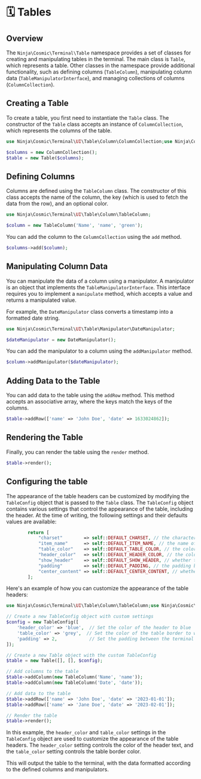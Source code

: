 # 🗓️ Tables

## Overview

The `Ninja\Cosmic\Terminal\Table` namespace provides a set of classes for creating and manipulating tables in the terminal. The main class is `Table`, which represents a table. Other classes in the namespace provide additional functionality, such as defining columns (`TableColumn`), manipulating column data (`TableManipulatorInterface`), and managing collections of columns (`ColumnCollection`).

## Creating a Table

To create a table, you first need to instantiate the `Table` class. The constructor of the `Table` class accepts an instance of `ColumnCollection`, which represents the columns of the table.

```php
use Ninja\Cosmic\Terminal\UI\Table\Column\ColumnCollection;use Ninja\Cosmic\Terminal\UI\Table\Table;

$columns = new ColumnCollection();
$table = new Table($columns);
```

## Defining Columns

Columns are defined using the `TableColumn` class. The constructor of this class accepts the name of the column, the key (which is used to fetch the data from the row), and an optional color.

```php
use Ninja\Cosmic\Terminal\UI\Table\Column\TableColumn;

$column = new TableColumn('Name', 'name', 'green');
```

You can add the column to the `ColumnCollection` using the `add` method.

```php
$columns->add($column);
```

## Manipulating Column Data

You can manipulate the data of a column using a manipulator. A manipulator is an object that implements the `TableManipulatorInterface`. This interface requires you to implement a `manipulate` method, which accepts a value and returns a manipulated value.

For example, the `DateManipulator` class converts a timestamp into a formatted date string.

```php
use Ninja\Cosmic\Terminal\UI\Table\Manipulator\DateManipulator;

$dateManipulator = new DateManipulator();
```

You can add the manipulator to a column using the `addManipulator` method.

```php
$column->addManipulator($dateManipulator);
```

## Adding Data to the Table

You can add data to the table using the `addRow` method. This method accepts an associative array, where the keys match the keys of the columns.

```php
$table->addRow(['name' => 'John Doe', 'date' => 1633024862]);
```

## Rendering the Table

Finally, you can render the table using the `render` method.

```php
$table->render();
```

## Configuring the table
The appearance of the table headers can be customized by modifying the `TableConfig` object that is passed to the `Table` class. The `TableConfig` object contains various settings that control the appearance of the table, including the header.
At the time of writing, the following settings and their defaults values are available:
```php
        return [
            "charset"        => self::DEFAULT_CHARSET, // the characters used to draw the table
            "item_name"      => self::DEFAULT_ITEM_NAME, // the name of the item in the table, defaults to "row"
            "table_color"    => self::DEFAULT_TABLE_COLOR, // the color of the table border, defaults to "white"
            "header_color"   => self::DEFAULT_HEADER_COLOR, // the color of the header text, defaults to "cyan"
            "show_header"    => self::DEFAULT_SHOW_HEADER, // whether to show the header, defaults to true
            "padding"        => self::DEFAULT_PADDING, // the padding between the terminal border and the table, defaults to 1
            "center_content" => self::DEFAULT_CENTER_CONTENT, // whether to center the content of the table, defaults to false
        ];
```

Here's an example of how you can customize the appearance of the table headers:

```php
use Ninja\Cosmic\Terminal\UI\Table\Column\TableColumn;use Ninja\Cosmic\Terminal\UI\Table\Table;use Ninja\Cosmic\Terminal\UI\Table\TableConfig;

// Create a new TableConfig object with custom settings
$config = new TableConfig([
    'header_color' => 'blue',  // Set the color of the header to blue
    'table_color' => 'grey',  // Set the color of the table border to white
    'padding' => 2,            // Set the padding between the terminal border and the table to 2
]);

// Create a new Table object with the custom TableConfig
$table = new Table([], [], $config);

// Add columns to the table
$table->addColumn(new TableColumn('Name', 'name'));
$table->addColumn(new TableColumn('Date', 'date'));

// Add data to the table
$table->addRow(['name' => 'John Doe', 'date' => '2023-01-01']);
$table->addRow(['name' => 'Jane Doe', 'date' => '2023-02-01']);

// Render the table
$table->render();
```

In this example, the `header_color` and `table_color` settings in the `TableConfig` object are used to customize the appearance of the table headers. The `header_color` setting controls the color of the header text, and the `table_color` setting controls the table border color.

This will output the table to the terminal, with the data formatted according to the defined columns and manipulators.
